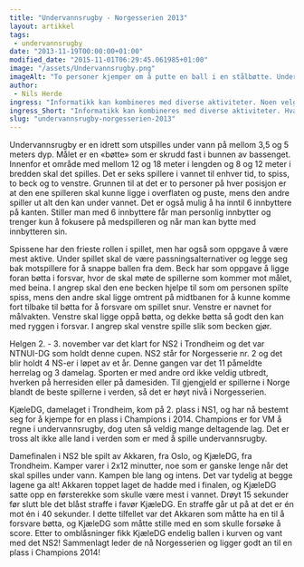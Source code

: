 ```yaml
---
title: "Undervannsrugby - Norgesserien 2013"
layout: artikkel 
tags: 
 - undervannsrugby
date: "2013-11-19T00:00:00+01:00"
modified_date: "2015-11-01T06:29:45.061985+01:00"
image: "/assets/Undervannsrugby.png"
imageAlt: "To personer kjemper om å putte en ball i en stålbøtte. Under vann."
author:
 - Nils Herde
ingress: "Informatikk kan kombineres med diverse aktiviteter. Noen velger å kombinere studiene med undervannsrugby."
ingress_Short: "Informatikk kan kombineres med diverse aktiviteter. Hva med undervannsrugby?"
slug: "undervannsrugby-norgesserien-2013"
---
```

Undervannsrugby er en idrett som utspilles under vann på mellom 3,5 og 5 meters dyp. Målet er en «bøtte» som er skrudd fast i bunnen av bassenget. Innenfor et område med mellom 12 og 18 meter i lengden og 8 og 12 meter i bredden skal det spilles. Det er seks spillere i vannet til enhver tid, to spiss, to beck og to venstre. Grunnen til at det er to personer på hver posisjon er at den ene spilleren skal kunne ligge i overflaten og puste, mens den andre spiller ut alt den kan under vannet. Det er også mulig å ha inntil 6 innbyttere på kanten. Stiller man med 6 innbyttere får man personlig innbytter og trenger kun å fokusere på medspilleren og når man kan bytte med innbytteren sin.

Spissene har den frieste rollen i spillet, men har også som oppgave å være mest aktive. Under spillet skal de være passningsalternativer og legge seg bak motspillere for å snappe ballen fra dem. Beck har som oppgave å ligge foran bøtta i forsvar, hvor de skal møte de spillerne som kommer mot målet, med beina. I angrep skal den ene becken hjelpe til som om personen spilte spiss, mens den andre skal ligge omtrent på midtbanen for å kunne komme fort tilbake til bøtta for å forsvare om spillet snur. Venstre er navnet for målvakten. Venstre skal ligge oppå bøtta, og dekke bøtta så godt den kan med ryggen i forsvar. I angrep skal venstre spille slik som becken gjør.

Helgen 2. - 3. november var det klart for NS2 i Trondheim og det var NTNUI-DG som holdt denne cupen. NS2 står for Norgesserie nr. 2 og det blir holdt 4 NS-er i løpet av et år. Denne gangen var det 11 påmeldte herrelag og 3 damelag. Sporten er med andre ord ikke veldig utbredt, hverken på herresiden eller på damesiden. Til gjengjeld er spillerne i Norge blandt de beste spillerne i verden, så det er høyt nivå i Norgesserien.

KjæleDG, damelaget i Trondheim, kom på 2. plass i NS1, og har nå bestemt seg for å kjempe for en plass i Champions i 2014. Champions er for VM å regne i undervannsrugby, dog uten så veldig mange deltagende lag. Det er tross alt ikke alle land i verden som er med å spille undervannsrugby. 

Damefinalen i NS2 ble spilt av Akkaren, fra Oslo, og KjæleDG, fra Trondheim. Kamper varer i 2x12 minutter, noe som er ganske lenge når det skal spilles under vann. Kampen ble lang og intens. Det var tydelig at begge lagene ga alt! Akkaren toppet laget de hadde med i finalen, og KjæleDG satte opp en førsterekke som skulle være mest i vannet. Drøyt 15 sekunder før slutt ble det blåst straffe i favør KjæleDG. En straffe går ut på at det er én mot én i 40 sekunder. I dette tilfellet var det Akkaren som måtte ha en til å forsvare bøtta, og KjæleDG som måtte stille med en som skulle forsøke å score. Etter to omblåsninger fikk KjæleDG endelig ballen i kurven og vant med det NS2! Sammenlagt leder de nå Norgesserien og ligger godt an til en plass i Champions 2014!
